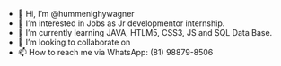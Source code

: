- 👋 Hi, I’m @hummenighywagner
- 👀 I’m interested in Jobs as Jr developmentor internship.
- 🌱 I’m currently learning JAVA, HTLM5, CSS3, JS and SQL Data Base. 
- 💞️ I’m looking to collaborate on 
- 📫 How to reach me via WhatsApp: (81) 98879-8506

<!---
hummenighywagner/hummenighywagner is a ✨ special ✨ repository because its `README.md` (this file) appears on your GitHub profile.
You can click the Preview link to take a look at your changes.
--->
